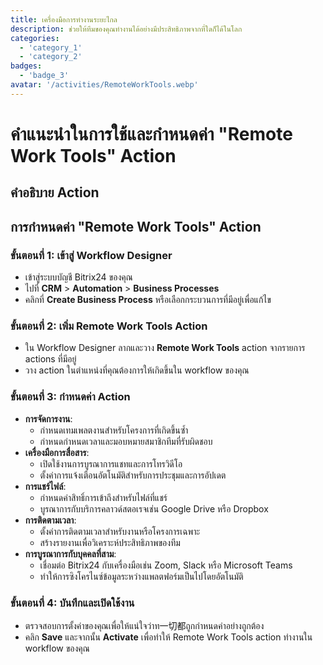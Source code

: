 ```yaml
---
title: เครื่องมือการทำงานระยะไกล
description: ช่วยให้ทีมของคุณทำงานได้อย่างมีประสิทธิภาพจากที่ใดก็ได้ในโลก
categories: 
  - 'category_1'
  - 'category_2'
badges: 
  - 'badge_3'
avatar: '/activities/RemoteWorkTools.webp'
---
```

# คำแนะนำในการใช้และกำหนดค่า "Remote Work Tools" Action

## คำอธิบาย Action

## **การกำหนดค่า "Remote Work Tools" Action**

### ขั้นตอนที่ 1: เข้าสู่ Workflow Designer
- เข้าสู่ระบบบัญชี Bitrix24 ของคุณ
- ไปที่ **CRM** > **Automation** > **Business Processes**
- คลิกที่ **Create Business Process** หรือเลือกกระบวนการที่มีอยู่เพื่อแก้ไข

### ขั้นตอนที่ 2: เพิ่ม Remote Work Tools Action
- ใน Workflow Designer ลากและวาง **Remote Work Tools** action จากรายการ actions ที่มีอยู่
- วาง action ในตำแหน่งที่คุณต้องการให้เกิดขึ้นใน workflow ของคุณ

### ขั้นตอนที่ 3: กำหนดค่า Action
- **การจัดการงาน**:
  - กำหนดเทมเพลตงานสำหรับโครงการที่เกิดขึ้นซ้ำ
  - กำหนดกำหนดเวลาและมอบหมายสมาชิกทีมที่รับผิดชอบ
- **เครื่องมือการสื่อสาร**:
  - เปิดใช้งานการบูรณาการแชทและการโทรวิดีโอ
  - ตั้งค่าการแจ้งเตือนอัตโนมัติสำหรับการประชุมและการอัปเดต
- **การแชร์ไฟล์**:
  - กำหนดค่าสิทธิ์การเข้าถึงสำหรับไฟล์ที่แชร์
  - บูรณาการกับบริการคลาวด์สตอเรจเช่น Google Drive หรือ Dropbox
- **การติดตามเวลา**:
  - ตั้งค่าการติดตามเวลาสำหรับงานหรือโครงการเฉพาะ
  - สร้างรายงานเพื่อวิเคราะห์ประสิทธิภาพของทีม
- **การบูรณาการกับบุคคลที่สาม**:
  - เชื่อมต่อ Bitrix24 กับเครื่องมือเช่น Zoom, Slack หรือ Microsoft Teams
  - ทำให้การซิงโครไนซ์ข้อมูลระหว่างแพลตฟอร์มเป็นไปโดยอัตโนมัติ

### ขั้นตอนที่ 4: บันทึกและเปิดใช้งาน
- ตรวจสอบการตั้งค่าของคุณเพื่อให้แน่ใจว่าท一切都ถูกกำหนดค่าอย่างถูกต้อง
- คลิก **Save** และจากนั้น **Activate** เพื่อทำให้ Remote Work Tools action ทำงานใน workflow ของคุณ